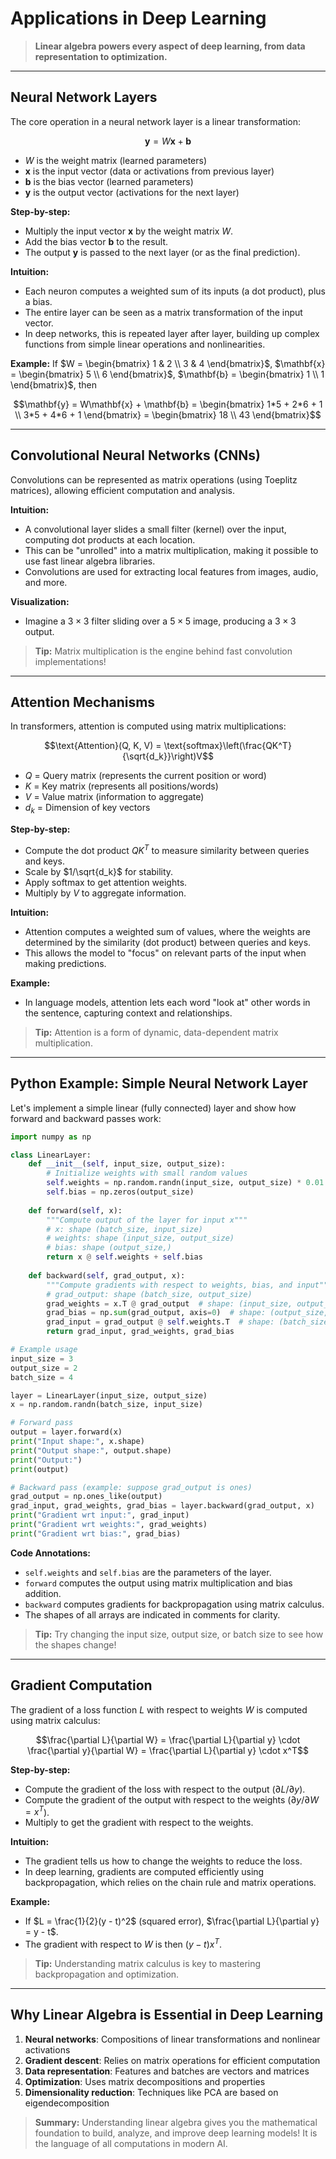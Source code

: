 # Applications in Deep Learning

> **Linear algebra powers every aspect of deep learning, from data representation to optimization.**

---

## Neural Network Layers

The core operation in a neural network layer is a linear transformation:

```math
\mathbf{y} = W\mathbf{x} + \mathbf{b}
```

- $W$ is the weight matrix (learned parameters)
- $\mathbf{x}$ is the input vector (data or activations from previous layer)
- $\mathbf{b}$ is the bias vector (learned parameters)
- $\mathbf{y}$ is the output vector (activations for the next layer)

**Step-by-step:**
- Multiply the input vector $\mathbf{x}$ by the weight matrix $W$.
- Add the bias vector $\mathbf{b}$ to the result.
- The output $\mathbf{y}$ is passed to the next layer (or as the final prediction).

**Intuition:**
- Each neuron computes a weighted sum of its inputs (a dot product), plus a bias.
- The entire layer can be seen as a matrix transformation of the input vector.
- In deep networks, this is repeated layer after layer, building up complex functions from simple linear operations and nonlinearities.

**Example:**
If $`W = \begin{bmatrix} 1 & 2 \\ 3 & 4 \end{bmatrix}`$, $`\mathbf{x} = \begin{bmatrix} 5 \\ 6 \end{bmatrix}`$, $`\mathbf{b} = \begin{bmatrix} 1 \\ 1 \end{bmatrix}`$, then

```math
\mathbf{y} = W\mathbf{x} + \mathbf{b} = \begin{bmatrix} 1*5 + 2*6 + 1 \\ 3*5 + 4*6 + 1 \end{bmatrix} = \begin{bmatrix} 18 \\ 43 \end{bmatrix}
```

---

## Convolutional Neural Networks (CNNs)

Convolutions can be represented as matrix operations (using Toeplitz matrices), allowing efficient computation and analysis.

**Intuition:**
- A convolutional layer slides a small filter (kernel) over the input, computing dot products at each location.
- This can be "unrolled" into a matrix multiplication, making it possible to use fast linear algebra libraries.
- Convolutions are used for extracting local features from images, audio, and more.

**Visualization:**
- Imagine a $3 \times 3$ filter sliding over a $5 \times 5$ image, producing a $3 \times 3$ output.

> **Tip:** Matrix multiplication is the engine behind fast convolution implementations!

---

## Attention Mechanisms

In transformers, attention is computed using matrix multiplications:

```math
\text{Attention}(Q, K, V) = \text{softmax}\left(\frac{QK^T}{\sqrt{d_k}}\right)V
```

- $Q$ = Query matrix (represents the current position or word)
- $K$ = Key matrix (represents all positions/words)
- $V$ = Value matrix (information to aggregate)
- $d_k$ = Dimension of key vectors

**Step-by-step:**
- Compute the dot product $QK^T$ to measure similarity between queries and keys.
- Scale by $1/\sqrt{d_k}$ for stability.
- Apply softmax to get attention weights.
- Multiply by $V$ to aggregate information.

**Intuition:**
- Attention computes a weighted sum of values, where the weights are determined by the similarity (dot product) between queries and keys.
- This allows the model to "focus" on relevant parts of the input when making predictions.

**Example:**
- In language models, attention lets each word "look at" other words in the sentence, capturing context and relationships.

> **Tip:** Attention is a form of dynamic, data-dependent matrix multiplication.

---

## Python Example: Simple Neural Network Layer

Let's implement a simple linear (fully connected) layer and show how forward and backward passes work:

```python
import numpy as np

class LinearLayer:
    def __init__(self, input_size, output_size):
        # Initialize weights with small random values
        self.weights = np.random.randn(input_size, output_size) * 0.01
        self.bias = np.zeros(output_size)
    
    def forward(self, x):
        """Compute output of the layer for input x"""
        # x: shape (batch_size, input_size)
        # weights: shape (input_size, output_size)
        # bias: shape (output_size,)
        return x @ self.weights + self.bias
    
    def backward(self, grad_output, x):
        """Compute gradients with respect to weights, bias, and input"""
        # grad_output: shape (batch_size, output_size)
        grad_weights = x.T @ grad_output  # shape: (input_size, output_size)
        grad_bias = np.sum(grad_output, axis=0)  # shape: (output_size,)
        grad_input = grad_output @ self.weights.T  # shape: (batch_size, input_size)
        return grad_input, grad_weights, grad_bias

# Example usage
input_size = 3
output_size = 2
batch_size = 4

layer = LinearLayer(input_size, output_size)
x = np.random.randn(batch_size, input_size)

# Forward pass
output = layer.forward(x)
print("Input shape:", x.shape)
print("Output shape:", output.shape)
print("Output:")
print(output)

# Backward pass (example: suppose grad_output is ones)
grad_output = np.ones_like(output)
grad_input, grad_weights, grad_bias = layer.backward(grad_output, x)
print("Gradient wrt input:", grad_input)
print("Gradient wrt weights:", grad_weights)
print("Gradient wrt bias:", grad_bias)
```

**Code Annotations:**
- `self.weights` and `self.bias` are the parameters of the layer.
- `forward` computes the output using matrix multiplication and bias addition.
- `backward` computes gradients for backpropagation using matrix calculus.
- The shapes of all arrays are indicated in comments for clarity.

> **Tip:** Try changing the input size, output size, or batch size to see how the shapes change!

---

## Gradient Computation

The gradient of a loss function $L$ with respect to weights $W$ is computed using matrix calculus:

```math
\frac{\partial L}{\partial W} = \frac{\partial L}{\partial y} \cdot \frac{\partial y}{\partial W} = \frac{\partial L}{\partial y} \cdot x^T
```

**Step-by-step:**
- Compute the gradient of the loss with respect to the output ($\partial L/\partial y$).
- Compute the gradient of the output with respect to the weights ($\partial y/\partial W = x^T$).
- Multiply to get the gradient with respect to the weights.

**Intuition:**
- The gradient tells us how to change the weights to reduce the loss.
- In deep learning, gradients are computed efficiently using backpropagation, which relies on the chain rule and matrix operations.

**Example:**
- If $L = \frac{1}{2}(y - t)^2$ (squared error), $\frac{\partial L}{\partial y} = y - t$.
- The gradient with respect to $W$ is then $(y - t) x^T$.

> **Tip:** Understanding matrix calculus is key to mastering backpropagation and optimization.

---

## Why Linear Algebra is Essential in Deep Learning

1. **Neural networks**: Compositions of linear transformations and nonlinear activations
2. **Gradient descent**: Relies on matrix operations for efficient computation
3. **Data representation**: Features and batches are vectors and matrices
4. **Optimization**: Uses matrix decompositions and properties
5. **Dimensionality reduction**: Techniques like PCA are based on eigendecomposition

> **Summary:** Understanding linear algebra gives you the mathematical foundation to build, analyze, and improve deep learning models! It is the language of all computations in modern AI. 